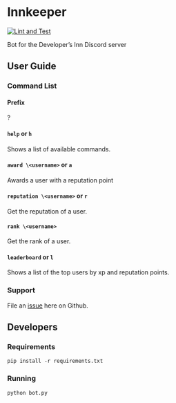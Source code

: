 # Innkeeper

[![Lint and Test](https://github.com/dev-inn/innkeeper/actions/workflows/python-app.yml/badge.svg)](https://github.com/dev-inn/innkeeper/actions/workflows/python-app.yml)

Bot for the Developer’s Inn Discord server

## User Guide

### Command List

#### Prefix
?
#### `help` or `h`
Shows a list of available commands.
#### `award \<username>` or `a`
Awards a user with a reputation point
#### `reputation \<username>` or `r`
Get the reputation of a user.
#### `rank \<username>`
Get the rank of a user.
#### `leaderboard` or `l`
Shows a list of the top users by xp and reputation points.

### Support

File an [issue](https://github.com/dev-inn/innkeeper/issues) here on Github.

## Developers

### Requirements

```
pip install -r requirements.txt
```

### Running

`python bot.py`
